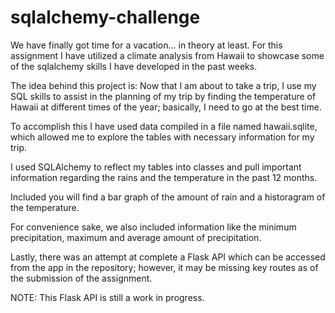 # sqlalchemy-challenge

We have finally got time for a vacation... in theory at least. For this assignment I have utilized a climate analysis
from Hawaii to showcase some of the sqlalchemy skills I have developed in the past weeks. 

The idea behind this project is: 
Now that I am about to take a trip, I use my SQL skills to assist in the planning of my trip by finding the temperature
of Hawaii at different times of the year; basically, I need to go at the best time. 

To accomplish this I have used data compiled in a file named hawaii.sqlite, which allowed me to explore the tables with 
necessary information for my trip. 

I used SQLAlchemy to reflect my tables into classes and pull important information regarding the rains and the temperature in the past 12 months. 

Included you will find a bar graph of the amount of rain and a historagram of the temperature. 

For convenience sake, we also included information like the minimum precipitation, maximum and average amount of precipitation. 

Lastly, there was an attempt at complete a Flask API which can be accessed from the app in the repository; however,
it may be missing key routes as of the submission of the assignment. 

NOTE: This Flask API is still a work in progress. 
